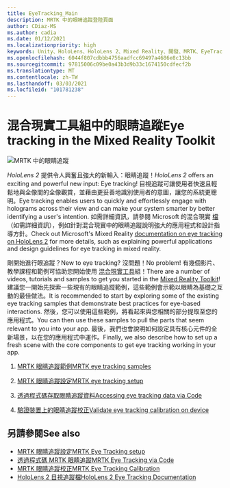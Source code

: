```yaml
---
title: EyeTracking_Main
description: MRTK 中的眼睛追蹤登陸頁面
author: CDiaz-MS
ms.author: cadia
ms.date: 01/12/2021
ms.localizationpriority: high
keywords: Unity、HoloLens、HoloLens 2、Mixed Reality、開發、MRTK、EyeTracking、
ms.openlocfilehash: 6044f807cdbbb4756aadfcc69497a4686e8c13bb
ms.sourcegitcommit: 97815006c09be0a43b3d9b33c1674150cdfecf2b
ms.translationtype: MT
ms.contentlocale: zh-TW
ms.lasthandoff: 03/03/2021
ms.locfileid: "101781238"
---
```

# <a name="eye-tracking-in-the-mixed-reality-toolkit"></a><span data-ttu-id="af6b6-104">混合現實工具組中的眼睛追蹤</span><span class="sxs-lookup"><span data-stu-id="af6b6-104">Eye tracking in the Mixed Reality Toolkit</span></span>

![MRTK 中的眼睛追蹤](../images/eye-tracking/mrtk_et_compilation.png)

<span data-ttu-id="af6b6-106">_HoloLens 2_ 提供令人興奮且強大的新輸入：眼睛追蹤！</span><span class="sxs-lookup"><span data-stu-id="af6b6-106">_HoloLens 2_ offers an exciting and powerful new input: Eye tracking!</span></span>
<span data-ttu-id="af6b6-107">目視追蹤可讓使用者快速且輕鬆地與全像間的全像觀賞，並藉由更妥善地識別使用者的意圖，讓您的系統更聰明。</span><span class="sxs-lookup"><span data-stu-id="af6b6-107">Eye tracking enables users to quickly and effortlessly engage with holograms across their view and can make your system smarter by better identifying a user's intention.</span></span> <span data-ttu-id="af6b6-108">如需詳細資訊，請參閱 Microsoft 的混合現實 [檔](https://docs.microsoft.com/windows/mixed-reality/eye-tracking) （如需詳細資訊），例如針對混合現實中的眼睛追蹤說明強大的應用程式和設計指導方針。</span><span class="sxs-lookup"><span data-stu-id="af6b6-108">Check out Microsoft's Mixed Reality [documentation on eye tracking on HoloLens 2](https://docs.microsoft.com/windows/mixed-reality/eye-tracking) for more details, such as explaining powerful applications and design guidelines for eye tracking in mixed reality.</span></span>

<span data-ttu-id="af6b6-109">剛開始進行眼追蹤？</span><span class="sxs-lookup"><span data-stu-id="af6b6-109">New to eye tracking?</span></span> <span data-ttu-id="af6b6-110">沒問題！</span><span class="sxs-lookup"><span data-stu-id="af6b6-110">No problem!</span></span> <span data-ttu-id="af6b6-111">有幾個影片、教學課程和範例可協助您開始使用 [混合現實工具](https://github.com/Microsoft/MixedRealityToolkit-Unity)組！</span><span class="sxs-lookup"><span data-stu-id="af6b6-111">There are a number of videos, tutorials and samples to get you started in the [Mixed Reality Toolkit](https://github.com/Microsoft/MixedRealityToolkit-Unity)!</span></span>
<span data-ttu-id="af6b6-112">建議您一開始先探索一些現有的眼睛追蹤範例，這些範例會示範以眼睛為基礎之互動的最佳做法。</span><span class="sxs-lookup"><span data-stu-id="af6b6-112">It is recommended to start by exploring some of the existing eye tracking samples that demonstrate best practices for eye-based interactions.</span></span> <span data-ttu-id="af6b6-113">然後，您可以使用這些範例，將看起來與您相關的部分提取至您的應用程式。</span><span class="sxs-lookup"><span data-stu-id="af6b6-113">You can then use these samples to pull the parts that seem relevant to you into your app.</span></span> <span data-ttu-id="af6b6-114">最後，我們也會說明如何設定具有核心元件的全新場景，以在您的應用程式中運作。</span><span class="sxs-lookup"><span data-stu-id="af6b6-114">Finally, we also describe how to set up a fresh scene with the core components to get eye tracking working in your app.</span></span>

1. [<span data-ttu-id="af6b6-115">MRTK 眼睛追蹤範例</span><span class="sxs-lookup"><span data-stu-id="af6b6-115">MRTK eye tracking samples</span></span>](EyeTracking_ExamplesOverview.md)

2. [<span data-ttu-id="af6b6-116">MRTK 眼睛追蹤設定</span><span class="sxs-lookup"><span data-stu-id="af6b6-116">MRTK eye tracking setup</span></span>](EyeTracking_BasicSetup.md)

3. [<span data-ttu-id="af6b6-117">透過程式碼存取眼睛追蹤資料</span><span class="sxs-lookup"><span data-stu-id="af6b6-117">Accessing eye tracking data via Code</span></span>](EyeTracking_EyeGazeProvider.md)

4. [<span data-ttu-id="af6b6-118">驗證裝置上的眼睛追蹤校正</span><span class="sxs-lookup"><span data-stu-id="af6b6-118">Validate eye tracking calibration on device</span></span>](EyeTracking_IsUserCalibrated.md)

## <a name="see-also"></a><span data-ttu-id="af6b6-119">另請參閱</span><span class="sxs-lookup"><span data-stu-id="af6b6-119">See also</span></span>

- [<span data-ttu-id="af6b6-120">MRTK 眼睛追蹤設定</span><span class="sxs-lookup"><span data-stu-id="af6b6-120">MRTK Eye Tracking setup</span></span>](EyeTracking_BasicSetup.md)
- [<span data-ttu-id="af6b6-121">透過程式碼 MRTK 眼睛追蹤</span><span class="sxs-lookup"><span data-stu-id="af6b6-121">MRTK Eye Tracking via Code</span></span>](EyeTracking_EyeGazeProvider.md)
- [<span data-ttu-id="af6b6-122">MRTK 眼睛追蹤校正</span><span class="sxs-lookup"><span data-stu-id="af6b6-122">MRTK Eye Tracking Calibration</span></span>](EyeTracking_IsUserCalibrated.md)
- [<span data-ttu-id="af6b6-123">HoloLens 2 目視追蹤檔</span><span class="sxs-lookup"><span data-stu-id="af6b6-123">HoloLens 2 Eye Tracking Documentation</span></span>](https://docs.microsoft.com/windows/mixed-reality/eye-tracking)
